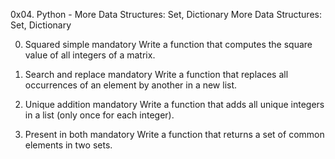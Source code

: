 0x04. Python - More Data Structures: Set, Dictionary
More Data Structures: Set, Dictionary

0. Squared simple
mandatory
Write a function that computes the square value of all integers of a matrix.

1. Search and replace
mandatory
Write a function that replaces all occurrences of an element by another in a new list.

2. Unique addition
mandatory
Write a function that adds all unique integers in a list (only once for each integer).

3. Present in both
mandatory
Write a function that returns a set of common elements in two sets.


